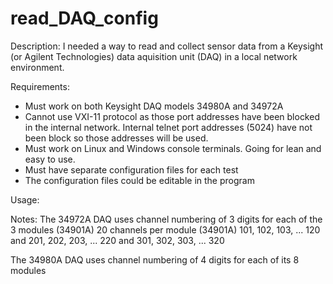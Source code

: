 # read_DAQ_config
Description: 
I needed a way to read and collect sensor data from a Keysight (or Agilent Technologies) data aquisition unit (DAQ) in a local network
environment.

Requirements: 
- Must work on both Keysight DAQ models 34980A and 34972A
- Cannot use VXI-11 protocol as those port addresses have been blocked in the internal network. Internal telnet port addresses (5024) have
  not been block so those addresses will be used. 
- Must work on Linux and Windows console terminals. Going for lean and easy to use. 
- Must have separate configuration files for each test
- The configuration files could be editable in the program

Usage: <TBD>

Notes:
The 34972A DAQ uses channel numbering of 3 digits for each of the 3 modules (34901A) 20 channels per module (34901A)
101, 102, 103, ... 120 and 201, 202, 203, ... 220 and 301, 302, 303, ... 320

The 34980A DAQ uses channel numbering of 4 digits for each of its 8 modules
